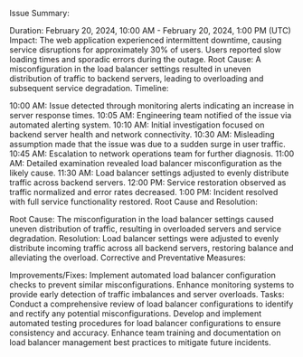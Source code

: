 Issue Summary:

Duration: February 20, 2024, 10:00 AM - February 20, 2024, 1:00 PM (UTC)
Impact: The web application experienced intermittent downtime, causing service disruptions for approximately 30% of users. Users reported slow loading times and sporadic errors during the outage.
Root Cause: A misconfiguration in the load balancer settings resulted in uneven distribution of traffic to backend servers, leading to overloading and subsequent service degradation.
Timeline:

10:00 AM: Issue detected through monitoring alerts indicating an increase in server response times.
10:05 AM: Engineering team notified of the issue via automated alerting system.
10:10 AM: Initial investigation focused on backend server health and network connectivity.
10:30 AM: Misleading assumption made that the issue was due to a sudden surge in user traffic.
10:45 AM: Escalation to network operations team for further diagnosis.
11:00 AM: Detailed examination revealed load balancer misconfiguration as the likely cause.
11:30 AM: Load balancer settings adjusted to evenly distribute traffic across backend servers.
12:00 PM: Service restoration observed as traffic normalized and error rates decreased.
1:00 PM: Incident resolved with full service functionality restored.
Root Cause and Resolution:

Root Cause: The misconfiguration in the load balancer settings caused uneven distribution of traffic, resulting in overloaded servers and service degradation.
Resolution: Load balancer settings were adjusted to evenly distribute incoming traffic across all backend servers, restoring balance and alleviating the overload.
Corrective and Preventative Measures:

Improvements/Fixes:
Implement automated load balancer configuration checks to prevent similar misconfigurations.
Enhance monitoring systems to provide early detection of traffic imbalances and server overloads.
Tasks:
Conduct a comprehensive review of load balancer configurations to identify and rectify any potential misconfigurations.
Develop and implement automated testing procedures for load balancer configurations to ensure consistency and accuracy.
Enhance team training and documentation on load balancer management best practices to mitigate future incidents.
